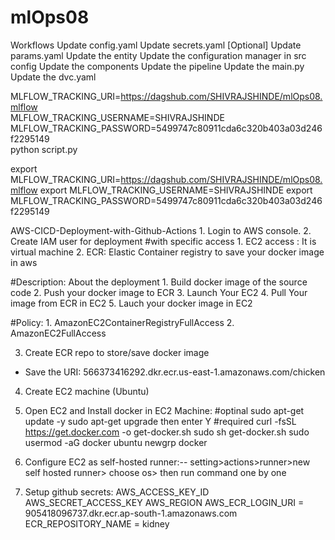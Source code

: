 # mlOps08

Workflows
Update config.yaml
Update secrets.yaml [Optional]
Update params.yaml
Update the entity
Update the configuration manager in src config
Update the components
Update the pipeline
Update the main.py
Update the dvc.yaml


MLFLOW_TRACKING_URI=https://dagshub.com/SHIVRAJSHINDE/mlOps08.mlflow \
MLFLOW_TRACKING_USERNAME=SHIVRAJSHINDE \
MLFLOW_TRACKING_PASSWORD=5499747c80911cda6c320b403a03d246f2295149 \
python script.py


export MLFLOW_TRACKING_URI=https://dagshub.com/SHIVRAJSHINDE/mlOps08.mlflow
export MLFLOW_TRACKING_USERNAME=SHIVRAJSHINDE 
export MLFLOW_TRACKING_PASSWORD=5499747c80911cda6c320b403a03d246f2295149

AWS-CICD-Deployment-with-Github-Actions
    1. Login to AWS console.
    2. Create IAM user for deployment
#with specific access
    1. EC2 access : It is virtual machine
    2. ECR: Elastic Container registry to save your docker image in aws


#Description: About the deployment
    1. Build docker image of the source code
    2. Push your docker image to ECR
    3. Launch Your EC2 
    4. Pull Your image from ECR in EC2
    5. Lauch your docker image in EC2

#Policy:
    1. AmazonEC2ContainerRegistryFullAccess
    2. AmazonEC2FullAccess

3. Create ECR repo to store/save docker image
- Save the URI: 566373416292.dkr.ecr.us-east-1.amazonaws.com/chicken

4. Create EC2 machine (Ubuntu)

5. Open EC2 and Install docker in EC2 Machine:
#optinal
    sudo apt-get update -y
    sudo apt-get upgrade
        then enter Y
#required
    curl -fsSL https://get.docker.com -o get-docker.sh
    sudo sh get-docker.sh
    sudo usermod -aG docker ubuntu
    newgrp docker


6. Configure EC2 as self-hosted runner:--
setting>actions>runner>new self hosted runner> choose os> then run command one by one


7. Setup github secrets:
    AWS_ACCESS_KEY_ID
    AWS_SECRET_ACCESS_KEY
    AWS_REGION 
    AWS_ECR_LOGIN_URI = 905418096737.dkr.ecr.ap-south-1.amazonaws.com
    ECR_REPOSITORY_NAME = kidney

